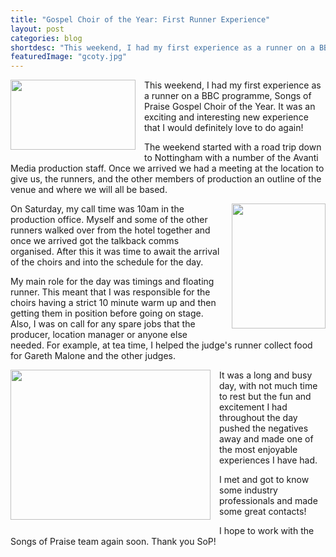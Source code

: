 ```yaml
---
title: "Gospel Choir of the Year: First Runner Experience"
layout: post
categories: blog
shortdesc: "This weekend, I had my first experience as a runner on a BBC programme, Songs of Praise Gospel Choir of the Year. It was an exciting and interesting new experience that I would definitely love to do again!"
featuredImage: "gcoty.jpg"
---
```

<a href="https://3.bp.blogspot.com/-ZMOViBgtmLA/W9chC-2NhDI/AAAAAAAAAfg/qg_9GXYZAjsfRhbI8Yj7PbuF6Lxo6lD1ACLcBGAs/s1600/gcoty.jpg" imageanchor="1" style="clear: left; float: left; margin-bottom: 1em; margin-right: 1em;"><img border="0" data-original-height="675" data-original-width="1200" height="112" src="https://3.bp.blogspot.com/-ZMOViBgtmLA/W9chC-2NhDI/AAAAAAAAAfg/qg_9GXYZAjsfRhbI8Yj7PbuF6Lxo6lD1ACLcBGAs/s200/gcoty.jpg" width="200" /></a>This weekend, I had my first experience as a runner on a BBC programme, Songs of Praise Gospel Choir of the Year. It was an exciting and interesting new experience that I would definitely&nbsp;love to do again!

The weekend started with a road trip down to Nottingham with a number of the Avanti Media production staff. Once we arrived we had a meeting at the location to give us, the runners, and the other members of production an outline of the venue and where we will all be based.

<a href="https://4.bp.blogspot.com/-LGGkKtEyTBc/W9ciqXA9jqI/AAAAAAAAAfw/1l7vWrr2UegRD81sQZiGof-djDXxuyNkACLcBGAs/s1600/IMG_0146.JPG" imageanchor="1" style="clear: right; float: right; margin-bottom: 1em; margin-left: 1em;"><img border="0" data-original-height="1600" data-original-width="1200" height="200" src="https://4.bp.blogspot.com/-LGGkKtEyTBc/W9ciqXA9jqI/AAAAAAAAAfw/1l7vWrr2UegRD81sQZiGof-djDXxuyNkACLcBGAs/s200/IMG_0146.JPG" width="150" /></a>On Saturday, my call time was 10am in the production office. Myself and some of the other runners walked over from the hotel together and once we arrived got the talkback comms organised. After this it was time to await the arrival of the choirs and into the schedule for the day.

My main role for the day was timings and floating runner. This meant that I was responsible for the choirs having a strict 10 minute warm up and then getting them in position before going on stage. Also, I was on call for any spare jobs that the producer, location manager or anyone else needed. For example, at tea time, I helped the judge's runner collect food for Gareth Malone and the other judges.

<div class="separator" style="clear: both; text-align: center;">
<a href="https://4.bp.blogspot.com/-jpSRwgVZwVk/W9ciqFBbvgI/AAAAAAAAAfs/ZGrjUspyptAoGkDN6Wf7opEvGWWs_0UOQCLcBGAs/s1600/IMG_0181.JPG" imageanchor="1" style="clear: left; float: left; margin-bottom: 1em; margin-right: 1em;"><img border="0" data-original-height="1203" data-original-width="1600" height="240" src="https://4.bp.blogspot.com/-jpSRwgVZwVk/W9ciqFBbvgI/AAAAAAAAAfs/ZGrjUspyptAoGkDN6Wf7opEvGWWs_0UOQCLcBGAs/s320/IMG_0181.JPG" width="320" /></a></div>
It was a long and busy day, with not much time to rest but the fun and excitement I had throughout the day pushed the negatives away and made one of the most enjoyable experiences I have had.

I met and got to know some industry professionals and made some great contacts!

I hope to work with the Songs of Praise team again soon. Thank you SoP!